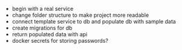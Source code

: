 * begin with a real service 
* change folder structure to make project more readable
* connect template service to db and populate db with sample data
* create migrations for db
* return populated data with api
* docker secrets for storing passwords?